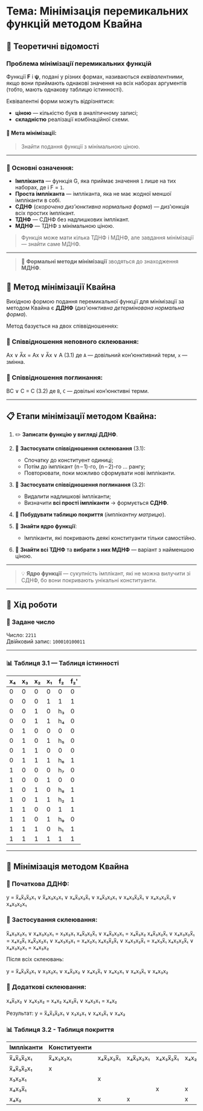 # Тема: Мінімізація перемикальних функцій методом Квайна

## 📘 Теоретичні відомості

### Проблема мінімізації перемикальних функцій

Функції **F** і **ψ**, подані у різних формах, називаються *еквівалентними*, якщо вони приймають однакові значення на всіх наборах аргументів (тобто, мають однакову таблицю істинності).

Еквівалентні форми можуть відрізнятися:
- **ціною** — кількістю букв в аналітичному записі;
- **складністю** реалізації комбінаційної схеми.

#### 🔧 Мета мінімізації:
> Знайти подання функції з мінімальною ціною.

---

### 🧠 Основні означення:

- **Імпліканта** — функція G, яка приймає значення `1` лише на тих наборах, де і F = `1`.
- **Проста імпліканта** — імпліканта, яка не має жодної меншої імпліканти в собі.
- **СДНФ** (*скорочена диз'юнктивна нормальна форма*) — диз'юнкція всіх простих імплікант.
- **ТДНФ** — СДНФ без надлишкових імплікант.
- **МДНФ** — ТДНФ з мінімальною ціною.

> Функція може мати кілька ТДНФ і МДНФ, але завдання мінімізації — знайти саме МДНФ.

---

> 🧩 **Формальні методи мінімізації** зводяться до знаходження **МДНФ**.

## 📘 Метод мінімізації Квайна

Вихідною формою подання перемикальної функції для мінімізації за методом Квайна є **ДДНФ** (*диз'юнктивна детермінована нормальна форма*).

Метод базується на двох співвідношеннях:

### 🔹 Співвідношення неповного склеювання:
Ax ∨ A̅x = Ax ∨ A̅x ∨ A (3.1)
де `A` — довільний кон’юнктивний терм, `x` — змінна.

### 🔹 Співвідношення поглинання:
BC ∨ C = C (3.2)
де `B`, `C` — довільні кон’юнктивні терми.

---

## 📋 Етапи мінімізації методом Квайна:

1. ✏️ **Записати функцію у вигляді ДДНФ**.

2. 🔁 **Застосувати співвідношення склеювання** (3.1):
   - Спочатку до конституент одиниці;
   - Потім до імплікант (n – 1)-го, (n – 2)-го … рангу;
   - Повторювати, поки можливо сформувати нові імпліканти.

3. 🧹 **Застосувати співвідношення поглинання** (3.2):
   - Видалити надлишкові імпліканти;
   - Визначити **всі прості імпліканти** → формується **СДНФ**.

4. 🧮 **Побудувати таблицю покриття** (*імплікантну матрицю*).

5. 🎯 **Знайти ядро функції**:
   - Імпліканти, які покривають деякі конституанти тільки самостійно.

6. 🧩 **Знайти всі ТДНФ** та **вибрати з них МДНФ** — варіант з найменшою ціною.

---

> 💡 **Ядро функції** — сукупність імплікант, які не можна вилучити зі СДНФ, бо вони покривають унікальні конституанти.

---

## 🧪 Хід роботи

### 🔢 Задане число

Число: `2211`  
Двійковий запис: `100010100011`

---

### 📊 Таблиця 3.1 — Таблиця істинності

| x₄ | x₃ | x₂ | x₁ | f₂ | f₂' |
|----|----|----|----|----|-----|
| 0  | 0  | 0  | 0  | 0  | 0   |
| 0  | 0  | 0  | 1  | 1  | 1   |
| 0  | 0  | 1  | 0  | h₃ | 0   |
| 0  | 0  | 1  | 1  | h₄ | 0   |
| 0  | 1  | 0  | 0  | 0  | 0   |
| 0  | 1  | 0  | 1  | h₅ | 0   |
| 0  | 1  | 1  | 0  | 0  | 0   |
| 0  | 1  | 1  | 1  | h₆ | 1   |
| 1  | 0  | 0  | 0  | h₇ | 0   |
| 1  | 0  | 0  | 1  | 0  | 0   |
| 1  | 0  | 1  | 0  | h₈ | 1   |
| 1  | 0  | 1  | 1  | h₂ | 1   |
| 1  | 1  | 0  | 0  | 1  | 1   |
| 1  | 1  | 0  | 1  | h₉ | 0   |
| 1  | 1  | 1  | 0  | h₁ | 1   |
| 1  | 1  | 1  | 1  | 1  | 1   |

---

## 🔻 Мінімізація методом Квайна

### 📌 Початкова ДДНФ:

y = x̅₄x̅₃x̅₂x₁ ∨ x̅₄x₃x₂x₁ ∨ x₄x̅₃x₂x̅₁ ∨ x₄x̅₃x₂x₁ ∨ x₄x₃x̅₂x̅₁ ∨ x₄x₃x₂x̅₁ ∨ x₄x₃x₂x₁

### 🔁 Застосування склеювання:

x̅₄x₃x₂x₁ ∨ x₄x₃x₂x₁ = x₃x₂x₁
x₄x̅₃x₂x̅₁ ∨ x₄x̅₃x₂x₁ = x₄x̅₃x₂
x₄x̅₃x₂x̅₁ ∨ x₄x₃x₂x̅₁ = x₄x₂x̅₁
x₄x̅₃x₂x₁ ∨ x₄x₃x₂x₁ = x₄x₂x₁
x₄x₃x̅₂x̅₁ ∨ x₄x₃x₂x̅₁ = x₄x₃x̅₁
x₄x₃x₂x̅₁ ∨ x₄x₃x₂x₁ = x₄x₃x₂

Після всіх склеювань:

y = x̅₄x̅₃x̅₂x₁ ∨ x₃x₂x₁ ∨ x₄x̅₃x₂ ∨ x₄x₂x̅₁ ∨ x₄x₂x₁ ∨ x₄x₃x̅₁ ∨ x₄x₃x₂

### 🔧 Додаткові склеювання:

x₄x̅₃x₂ ∨ x₄x₃x₂ = x₄x₂
x₄x₂x̅₁ ∨ x₄x₂x₁ = x₄x₂

Результат:
y = x̅₄x̅₃x̅₂x₁ ∨ x₃x₂x₁ ∨ x₄x₃x̅₁ ∨ x₄x₂

### 📊 Таблиця 3.2 - Таблиця покриття
| Імпліканти        | Конституенти                              |              |             |            |            |           |           |
|-------------------|-------------------------------------------|--------------|-------------|------------|------------|-----------|-----------|
| x̅₄x̅₃x̅₂x₁      | x̅₄x₃x₂x₁ | x₄x̅₃x₂x̅₁ | x₄x̅₃x₂x₁ | x₄x₃x̅₂x̅₁ | x₄x₂x̅₁ | x₄x₂x₁  |
| x̅₄x̅₃x̅₂x₁      | x         |             |            |            |           |           |
| x₃x₂x₁           |           | x           |            |            |           | x         |
| x₄x₃x̅₁          |           |             |            | x          | x         |           |
| x₄x₂             |           | x           | x          |            | x         | x         |




